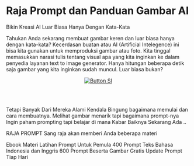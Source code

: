 # Raja Prompt dan Panduan Gambar AI

Bikin Kreasi AI Luar Biasa Hanya Dengan Kata-Kata

Tahukan Anda sekarang membuat gambar keren dan luar biasa hanya dengan kata-kata? Kecerdasan buatan atau AI (Artificial Intelegence) ini bisa kita gunakan untuk memproduksi gambar atau foto. Kita tinggal memasukkan narasi tulis tentang visual apa yang kita inginkan ke dalam penyedia layanan text to image generator. Hanya hitungan beberapa detik saja gambar yang kita inginkan sudah muncul. Luar biasa bukan?

<div align = center>
    
[![Button SI]][Link SI]

<br>
<br>
</div>

Tetapi Banyak Dari Mereka Alami Kendala
Bingung bagaimana memulai dan cara membuatnya.
Melihat gambar menarik tapi bagaimana prompt-nya
Ingin paham prompting tapi belajar di mana
Kabar Baiknya Sekarang Ada ..

RAJA PROMPT
Sang raja akan memberi Anda beberapa materi

Ebook Materi Latihan Prompt Untuk Pemula
400 Prompt Teks Bahasa Indonesia dan Inggris
600 Prompt Beserta Gambar
Gratis Update Prompt Tiap Hari

<!---------------------------------[ Bagian Single Image ]---------------------------------->

[Button SI]: https://ratakan.com/uploads/prd-49ece041a6.jpg
[Link SI]: #
